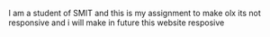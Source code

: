 I am a student of SMIT and this is my assignment to make olx its not responsive and i will make in future this website resposive
